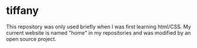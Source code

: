# tiffany
This repository was only used briefly when I was first learning html/CSS. My current website is named "home" in my repositories and was modified by an open source project.
